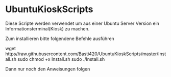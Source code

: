 # UbuntuKioskScripts

Diese Scripte werden verwendet um aus einer Ubuntu Server Version ein Informationsterminal(Kiosk) zu machen.

Zum installieren bitte folgendene Befehle ausführen

wget https//raw.githubusercontent.com/Basti420/UbuntuKioskScripts/master/Install.sh
sudo chmod +x Install.sh
sudo ./Install.sh

Dann nur noch den Anweisungen folgen
